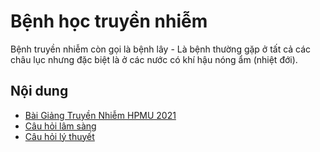 # Bệnh học truyền nhiễm
Bệnh truyền nhiễm còn gọi là bệnh lây - Là bệnh thường gặp ở tất cả các châu lục nhưng đặc biệt là ở các nước có khí hậu nóng ẩm (nhiệt đới).

## Nội dung

- [Bài Giảng Truyền Nhiễm HPMU 2021](https://youtube.com/playlist?list=PLL1t1-UomvZ9dictLzj_yHSlgpngUPnKA)
- [Câu hỏi lâm sàng](FAQ/Cau-hoi-lam-sang.md)
- [Câu hỏi lý thuyết](FAQ/Cau-hoi-ly-thuyet.md)